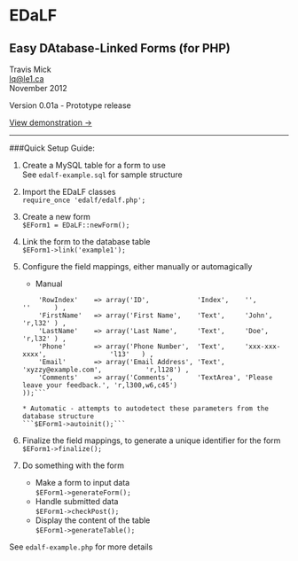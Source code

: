 EDaLF
=====

Easy DAtabase-Linked Forms (for PHP)
------------------------------------
Travis Mick  
lq@le1.ca  
November 2012

Version 0.01a - Prototype release

[View demonstration ->](http://le1.ca/home/edalf/)

- - -

###Quick Setup Guide:
1. Create a MySQL table for a form to use  
    See `edalf-example.sql` for sample structure

2. Import the EDaLF classes  
    ```require_once 'edalf/edalf.php';```

3. Create a new form  
    ```$EForm1 = EDaLF::newForm();```

4. Link the form to the database table  
    ```$EForm1->link('example1');```

5. Configure the field mappings, either manually or automagically
    * Manual  
    ```$EForm1->map(array(  
        'RowIndex'    => array('ID',            'Index',    '',                            ''      ) ,  
        'FirstName'   => array('First Name',    'Text',     'John',                        'r,l32' ) ,  
        'LastName'    => array('Last Name',     'Text',     'Doe',                         'r,l32' ) ,    
        'Phone'       => array('Phone Number',  'Text',     'xxx-xxx-xxxx',                'l13'   ) ,    
        'Email'       => array('Email Address', 'Text',     'xyzzy@example.com',           'r,l128') ,    
        'Comments'    => array('Comments',      'TextArea', 'Please leave your feedback.', 'r,l300,w6,c45')  
    ));```  

    * Automatic - attempts to autodetect these parameters from the database structure  
    ```$EForm1->autoinit();```

6. Finalize the field mappings, to generate a unique identifier for the form  
    ```$EForm1->finalize();```

7. Do something with the form
    * Make a form to input data  
    ```$EForm1->generateForm();```
    * Handle submitted data  
    ```$EForm1->checkPost();```
    * Display the content of the table  
    ```$EForm1->generateTable();```

See `edalf-example.php` for more details
